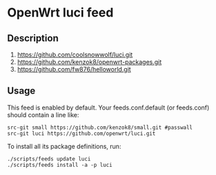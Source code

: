 # OpenWrt luci feed

## Description

1. https://github.com/coolsnowwolf/luci.git
2. https://github.com/kenzok8/openwrt-packages.git
3. https://github.com/fw876/helloworld.git

## Usage

This feed is enabled by default. Your feeds.conf.default (or feeds.conf) should contain a line like:
```
src-git small https://github.com/kenzok8/small.git #passwall 
src-git luci https://github.com/openwrt/luci.git
```

To install all its package definitions, run:
```
./scripts/feeds update luci
./scripts/feeds install -a -p luci
```


